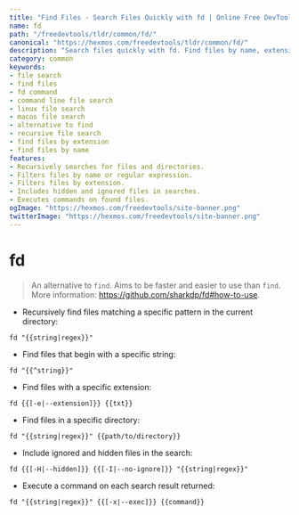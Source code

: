 ```yaml
---
title: "Find Files - Search Files Quickly with fd | Online Free DevTools by Hexmos"
name: fd
path: "/freedevtools/tldr/common/fd/"
canonical: "https://hexmos.com/freedevtools/tldr/common/fd/"
description: "Search files quickly with fd. Find files by name, extension, or directory recursively. A faster and easier alternative to find. Free online tool, no registration required."
category: common
keywords:
- file search
- find files
- fd command
- command line file search
- linux file search
- macos file search
- alternative to find
- recursive file search
- find files by extension
- find files by name
features:
- Recursively searches for files and directories.
- Filters files by name or regular expression.
- Filters files by extension.
- Includes hidden and ignored files in searches.
- Executes commands on found files.
ogImage: "https://hexmos.com/freedevtools/site-banner.png"
twitterImage: "https://hexmos.com/freedevtools/site-banner.png"
---
```


# fd

> An alternative to `find`.
> Aims to be faster and easier to use than `find`.
> More information: <https://github.com/sharkdp/fd#how-to-use>.

- Recursively find files matching a specific pattern in the current directory:

`fd "{{string|regex}}"`

- Find files that begin with a specific string:

`fd "{{^string}}"`

- Find files with a specific extension:

`fd {{[-e|--extension]}} {{txt}}`

- Find files in a specific directory:

`fd "{{string|regex}}" {{path/to/directory}}`

- Include ignored and hidden files in the search:

`fd {{[-H|--hidden]}} {{[-I|--no-ignore]}} "{{string|regex}}"`

- Execute a command on each search result returned:

`fd "{{string|regex}}" {{[-x|--exec]}} {{command}}`
